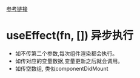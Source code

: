 [参考链接](https://www.jianshu.com/p/1dcfd4d75f49)
# useEffect(fn, []) 异步执行
* 如不传第二个参数,每次组件渲染都会执行。
* 如传对应的变量数据,变量更新之后就会调用。
* 如传空数组, 类似componentDidMount
